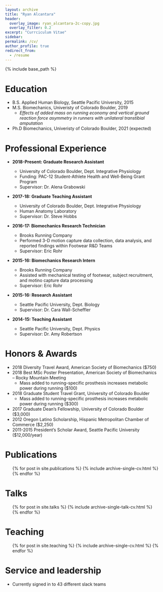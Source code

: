 ```yaml
---
layout: archive
title: "Ryan Alcantara"
header:
  overlay_image: ryan_alcantara-2c-copy.jpg
  overlay_filter: 0.2
excerpt: "Currciculum Vitae"
sidebar:
permalink: /cv/
author_profile: true
redirect_from:
  - /resume
---
```


{% include base_path %}

Education
======
* B.S. Applied Human Biology, Seattle Pacific University, 2015
* M.S. Biomechanics, Univeristy of Colorado Boulder, 2019
  * *Effects of added mass on running economy and vertical ground reaction force asymmetry in runners with unilateral transtibial amputation*
* Ph.D Biomechanics, Univeristy of Colorado Boulder, 2021 (expected)

Professional Experience
======
* **2018-Present: Graduate Research Assistant**
  * University of Colorado Boulder, Dept. Integrative Physiology
  * Funding: PAC-12 Student-Athlete Health and Well-Being Grant Program
  * Supervisor: Dr. Alena Grabowski

* **2017-18: Graduate Teaching Assistant**
  * University of Colorado Boulder, Dept. Integrative Physiology
  * Human Anatomy Laboratory
  * Supervisor: Dr. Steve Hobbs

* **2016-17: Biomechanics Research Technician**
  * Brooks Running Company
  * Performed 3-D motion capture data collection, data analysis, and reported findings within Footwear R&D Teams
  * Supervisor: Eric Rohr
 
* **2015-16: Biomechanics Research Intern**
  * Brooks Running Company
  * Assisted with mechanical testing of footwear, subject recruitment, and motino capture data processing
  * Supervisor: Eric Rohr
  
* **2015-16: Research Assistant**
  * Seattle Pacific University, Dept. Biology
  * Supervisor: Dr. Cara Wall-Scheffler
  
* **2014-15: Teaching Assistant**
  * Seattle Pacific University, Dept. Physics
  * Supervisor: Dr. Amy Robertson 

Honors & Awards
======
* 2018	Diversity Travel Award, American Society of Biomechanics ($750)
* 2018	Best MSc Poster Presentation, American Society of Biomechanics – Rocky Mountain Meeting
  * Mass added to running-specific prosthesis increases metabolic power during running ($100)
* 2018	Graduate Student Travel Grant, University of Colorado Boulder
  * Mass added to running-specific prosthesis increases metabolic power during running ($300)
* 2017	Graduate Dean’s Fellowship, University of Colorado Boulder ($3,000)
* 2012	Oregon Latino Scholarship, Hispanic Metropolitan Chamber of Commerce ($2,250)
* 2011-2015 	President’s Scholar Award, Seattle Pacific University ($12,000/year)

Publications
======
  <ul>{% for post in site.publications %}
    {% include archive-single-cv.html %}
  {% endfor %}</ul>

Talks
======
  <ul>{% for post in site.talks %}
    {% include archive-single-talk-cv.html %}
  {% endfor %}</ul>

Teaching
======
  <ul>{% for post in site.teaching %}
    {% include archive-single-cv.html %}
  {% endfor %}</ul>

Service and leadership
======
* Currently signed in to 43 different slack teams
